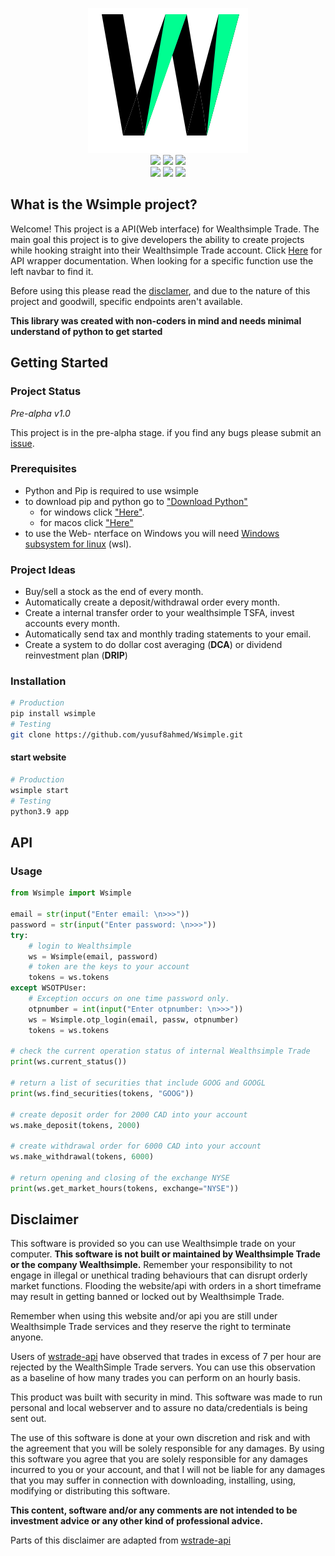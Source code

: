 <p align="center">
  <a>
    <img src="images/logo64.svg">
    <br>
    <img src="https://forthebadge.com/images/badges/made-with-javascript.svg">
    <img src="https://forthebadge.com/images/badges/open-source.svg">
    <img src="https://forthebadge.com/images/badges/made-with-python.svg">
    <br>
    <img src="https://forthebadge.com/images/badges/powered-by-oxygen.svg">
    <img src="https://forthebadge.com/images/badges/powered-by-overtime.svg">
    <img src="https://forthebadge.com/images/badges/powered-by-responsibility.svg">
  </a>
</p>

## What is the Wsimple project?
Welcome! This project is a API(Web interface) for Wealthsimple Trade. The main goal this project is to give developers the ability to create projects while hooking straight into their Wealthsimple Trade account. Click [Here](https://yusuf8ahmed.github.io/Wsimple/app/api/api.html#app.api.api.Wsimple) for API wrapper documentation. When looking for a specific function use the left navbar to find it.

Before using this please read the [disclamer](#disclamer), and due to the nature of this project and goodwill, specific endpoints aren't available.

**This library was created with non-coders in mind and needs minimal understand of python to get started**

## Getting Started
  ### Project Status

  _Pre-alpha v1.0_  

  This project is in the pre-alpha stage. if you find any bugs please submit an [issue](https://github.com/yusuf8ahmed/Wsimple/issues/new).

  ### Prerequisites
  * Python and Pip is required to use wsimple
  * to download pip and python go to ["Download Python"](https://realpython.com/installing-python/)
    * for windows click ["Here"](https://realpython.com/installing-python/#how-to-install-python-on-windows). 
    * for macos click ["Here"](https://realpython.com/installing-python/#how-to-install-python-on-macos)
  * to use the Web- nterface on Windows you will need [Windows subsystem for linux](https://docs.microsoft.com/en-us/windows/wsl/install-win10) (wsl).

  ### Project Ideas
  * Buy/sell a stock as the end of every month.
  * Automatically create a deposit/withdrawal order every month.
  * Create a internal transfer order to your wealthsimple TSFA, invest accounts every month.
  * Automatically send tax and monthly trading statements to your email.
  * Create a system to do dollar cost averaging (**DCA**) or dividend reinvestment plan (**DRIP**)

  ### Installation
  ```bash
  # Production
  pip install wsimple
  # Testing
  git clone https://github.com/yusuf8ahmed/Wsimple.git
  ```
  #### start website
  ```bash
  # Production
  wsimple start
  # Testing
  python3.9 app
  ```

<a id="index"></a> 

## API
### Usage
  ```python
  from Wsimple import Wsimple

  email = str(input("Enter email: \n>>>"))
  password = str(input("Enter password: \n>>>"))
  try:
      # login to Wealthsimple
      ws = Wsimple(email, password) 
      # token are the keys to your account
      tokens = ws.tokens 
  except WSOTPUser:
      # Exception occurs on one time password only.
      otpnumber = int(input("Enter otpnumber: \n>>>"))
      ws = Wsimple.otp_login(email, passw, otpnumber)
      tokens = ws.tokens  

  # check the current operation status of internal Wealthsimple Trade
  print(ws.current_status())
  
  # return a list of securities that include GOOG and GOOGL
  print(ws.find_securities(tokens, "GOOG")) 
  
  # create deposit order for 2000 CAD into your account
  ws.make_deposit(tokens, 2000)
  
  # create withdrawal order for 6000 CAD into your account
  ws.make_withdrawal(tokens, 6000)
  
  # return opening and closing of the exchange NYSE
  print(ws.get_market_hours(tokens, exchange="NYSE"))
  ```

<a id="disclamer"></a> 

## Disclaimer

  This software is provided so you can use Wealthsimple trade on your computer. **This software is not built or maintained by Wealthsimple Trade or the company Wealthsimple.** Remember your responsibility to not engage in illegal or unethical trading behaviours that can disrupt orderly market functions. Flooding the website/api with orders in a short timeframe may result in getting banned or locked out by Wealthsimple Trade.

  Remember when using this website and/or api you are still under Wealthsimple Trade services and they reserve the right to terminate anyone.

  Users of [wstrade-api](https://github.com/ahmedsakr/wstrade-api) have observed that trades in excess of 7 per hour are rejected by the WealthSimple Trade servers. You can use this observation as a baseline of how many trades you can perform on an hourly basis.

  This product was built with security in mind. This software was made to run personal and local webserver and to assure no data/credentials is being sent out. 
  
  The use of this software is done at your own discretion and risk and with the agreement that you will be solely responsible for any damages. By using this software you agree that you are solely responsible for any damages incurred to you or your account, and that I will not be liable for any damages that you may suffer in connection with downloading, installing, using, modifying or distributing this software.

  **This content, software and/or any comments are not intended to be investment advice or any other kind of professional advice.**

  Parts of this disclaimer are adapted from [wstrade-api](https://github.com/ahmedsakr/wstrade-api)

